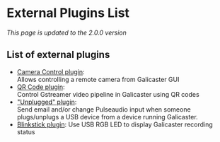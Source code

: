 External Plugins List
==========================
*This page is updated to the 2.0.0 version*

List of external plugins
------------------------------

* [Camera Control plugin](https://github.com/teltek/Galicaster-plugin-cameracontrol):   
  Allows controlling a remote camera from Galicaster GUI
* [QR Code plugin](https://github.com/teltek/Galicaster-plugin-qrcode):  
  Control Gstreamer video pipeline in Galicaster using QR codes
* ["Unplugged" plugin](https://github.com/ppettit/galicaster-plugin-unplugged):  
  Send email and/or change Pulseaudio input when someone plugs/unplugs a USB device from a device running Galicaster.
* [Blinkstick plugin](https://github.com/ppettit/galicaster-plugin-blinkstick):
  Use USB RGB LED to display Galicaster recording status
